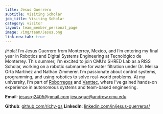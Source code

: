 ```yaml
---
title: Jesus Guerrero
subtitle: Visiting Scholar
job_title: Visiting Scholar
category: visitor
layout: team_member_personal_page
image: /img/team/Jesus.png
link-new-tab: true
---
```


¡Hola! I’m Jesus Guerrero from Monterrey, Mexico, and I’m entering my final year in Robotics and Digital Systems Engineering at Tecnológico de Monterrey. This summer, I’m excited to join CMU’s SHRED Lab as a RISS Scholar, working on a robotic submarine for water filtration under Dr. Melisa Orta Martínez and Nathan Zimmerer. I’m passionate about control systems, programming, and using robotics to solve real-world problems. At my university, I’m part of [Roborregos](https://github.com/RoBorregos) and [Vanttec](https://github.com/vanttec), where I’ve gained hands-on experience in autonomous systems and team-based engineering.

**Email**: [jesusrg2405@gmail.com](mailto:jesusrg2405@gmail.com)
[jesusgue@andrew.cmu.edu](mailto:jesusgue@andrew.cmu.edu)

**Github**: [github.com/richy-gs](https://github.com/richy-gs)
**LinkedIn**: [linkedin.com/in/jesus-guerreros/](https://www.linkedin.com/in/jesus-guerreros/)

<!-- **Google Scholar**: [Marcelo F. Jacinto](https://scholar.google.com/citations?user=tVPo_z0AAAAJ&hl=pt-PT&oi=ao) -->